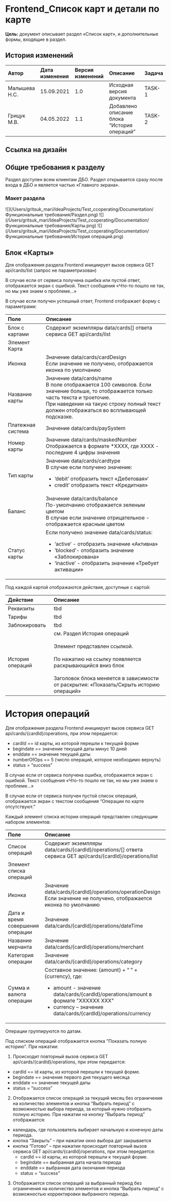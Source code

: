 # Frontend_Список карт и детали по карте
**Цель:**  документ описывает раздел «Список карт», и дополнительные формы, входящие в раздел.
## История изменений
| Автор         | Дата изменения | Версия изменений | Описание                                    | Задача |
|:--------------|:---------------|:-----------------|:--------------------------------------------|:-------|
| Малышева Н.С. | 15.09.2021     | 1.0              | Исходная версия документа                   | TASK-1 |
| Грицук М.В.   | 04.05.2022     | 1.1              | Добавлено описание блока “История операций” | TASK-2 |

## **Ссылка на дизайн**
## **Общие требования к разделу**
Раздел доступен всем клиентам ДБО. Раздел открывается сразу после входа в ДБО и является частью «Главного экрана».
### Макет раздела
![](/Users/gritsuk_mari/IdeaProjects/Test_ccoperating/Documentation/Функциональные требования/Раздел.png)
![](/Users/gritsuk_mari/IdeaProjects/Test_ccoperating/Documentation/Функциональные требования/Карты.png)
![](/Users/gritsuk_mari/IdeaProjects/Test_ccoperating/Documentation/Функциональные требования/История операций.png)

## Блок «Карты»
Для отображения раздела Frontend инициирует вызов сервиса GET api/cards/list (запрос не параметризован)

В случае если от сервиса получена ошибка или пустой ответ, отображается экран с ошибкой. Текст сообщения «Что-то пошло не так, но мы уже знаем о проблеме…»

В случае если получен успешный ответ, Frontend отображает форму с параметрами:

| Поле              | Описание                                                                                                                                                                                                                         |
|:------------------|:---------------------------------------------------------------------------------------------------------------------------------------------------------------------------------------------------------------------------------|
| Блок с картами    | Содержит экземпляры data/cards[] ответа сервиса GET api/cards/list                                                                                                                                                               |
| Элемент Карта     |                                                                                                                                                                                                                                  |
| Иконка            | Значение  data/cards/cardDesign<br/>Если значение не получено, отображается иконка по умолчанию                                                                                                                                  |
| Название карты    | Значение data/cards/name<br>В поле отображается 100 символов. Если значение больше, то отображается только часть текста и троеточие.<br>При наведении на такую строку полный текст должен отображаться во всплывающей подсказке. |
| Платежная система | Значение data/cards/paySystem                                                                                                                                                                                                    |
| Номер карты       | Значение data/cards/maskedNumber<br>Отображается в формате *XXXX, где XXXX - последние 4 цифры значения                                                                                                                          |
| Тип карты         | Значение data/cards/cardtype<br>В случае если получено значение:<ul><li>‘debit’ отобразить текст «Дебетовая»‘</li><li>credit’ отобразить текст «Кредитная»</li></ul>                                                             |
| Баланс            | Значение data/cards/balance<br>По-умолчанию отображается зеленым цветом<br>В случае если значение отрицательное - отображается красным цветом                                                                                    |
| Статус карты      | Если получено значение data/cards/status:<ul><li>‘active’ - отобразить значение «Активна»</li><li>‘blocked’- отобразить значение «Заблокирована»</li><li>‘inactive’ - отобразить значение «Требует активации»</li></ul>          |

Под каждой картой отображаются действия, доступные с картой:

| Действие         | Описание                                                                                                                                                                                                                       |
|:-----------------|:-------------------------------------------------------------------------------------------------------------------------------------------------------------------------------------------------------------------------------|
| Реквизиты        | tbd                                                                                                                                                                                                                            |
| Тарифы           | tbd                                                                                                                                                                                                                            |
| Заблокировать    | tbd                                                                                                                                                                                                                            |
| История операций | см. Раздел История операций<br><br>Элемент представлен ссылкой.<br><br>По нажатию на ссылку появляется раскрывающийся вниз блок<br><br>Заголовок блока меняется в зависимости от раскрытия: «Показать/Скрыть историю операций» |

# История операций
Для отображения раздела Frontend инициирует вызов сервиса GET api/cards/{cardId}/operations, при этом передается:

* cardId == id карты, из которой перешли к текущей форме
* begindate == значение текущей даты минус 10 дней
* enddate == значение текущей даты
* numberOfOps == 5 (число операций, которое необходимо вернуть)
* status = “success”

В случае если от сервиса получена ошибка, отображается экран с ошибкой. Текст сообщения «Что-то пошло не так, но мы уже знаем о проблеме…»

В случае если от сервиса получен пустой список операций, отображается экран с текстом сообщения “Операции по карте отсутствуют.”

Каждый элемент списка истории операций представлен следующим набором элементов:

| Поле                             | Описание                                                                                                                                                                                                                    |
|:---------------------------------|:----------------------------------------------------------------------------------------------------------------------------------------------------------------------------------------------------------------------------|
| Список операций                  | Содержит  экземпляры data/cards/{cardId}/operations/[] ответа  сервиса GET api/cards/{cardId}/operations/list                                                                                                               |
| Элемент списка операций          |                                                                                                                                                                                                                             |
| Иконка                           | Значение data/cards/{cardId}/operations/operationDesign  Если значение не получено, отображается иконка по умолчанию                                                                                                        |
| Дата и время совершения операции | Значение data/cards/{cardId}/operations/dateTime                                                                                                                                                                            |
| Название мерчанта                | Значение data/cards/{cardId}/operations/merchant                                                                                                                                                                            |
| Категория операции               | Значение data/cards/{cardId}/operations/category                                                                                                                                                                            |
| Сумма  и валюта операции         | Составное значение: {amount} + “ ” + {currency}, где:<ul><li>amount - значение data/cards/{cardId}/operations/amount в  формате "ХХХХХХ  ХХХ"</li><li>currency – значение data/cards/{cardId}/operations/currency</li></ul> |

Операции группируются по датам.

Под списком операций отображается кнопка "Показать полную историю". При нажатии:
1. Происходит повторный вызов сервиса GET api/cards/{cardId}/operations, при этом передается:
* cardId == id карты, из которой перешли к текущей форме.
* begindate == значение первого дня текущего месяца
* enddate == значение текущей даты
* status = “success”
2. Отображается список операций за текущий месяц без ограничения на количество элементов и кнопка “Выбрать период” с возможностью выбора периода, за который нужно отобразить полную историю.
   При нажатии на кнопку “Выбрать период” отображается:
* календарь, где пользователь выбирает начальную и конечную даты периода.
* кнопка “Закрыть” – при нажатии окно выбора дат закрывается
* кнопка “Готово” – при нажатии происходит повторный вызов сервиса GET api/cards/{cardId}/operations, при этом передается:
    * cardId == id карты, из которой перешли к текущей форме.
    * begindate == выбранная дата начала периода
    * enddate ==  выбранная дата окончания периода
    * status = “success”
3. Отображается список операций за выбранный период без ограничения на количество элементов и кнопка “Выбрать период” с возможностью корректировки выбранного периода.
